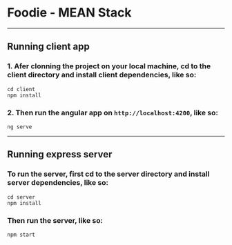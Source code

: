 # Foodie - MEAN Stack

---

## Running client app

### 1. Afer clonning the project on your local machine, cd to the client directory and install client dependencies, like so:
```
cd client
npm install
```


### 2. Then run the angular app on `http://localhost:4200`, like so:
```
ng serve
```

---
## Running express server

### To run the server, first cd to the server directory and install server dependencies, like so:
```
cd server
npm install
```

### Then run the server, like so:

```
npm start
```
